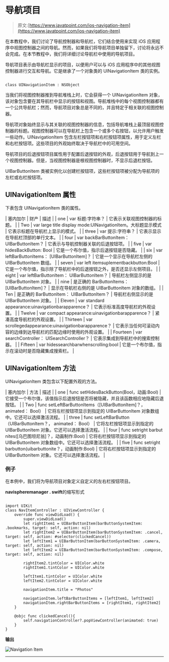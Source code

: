 # 导航项目

> 原文:[https://www.javatpoint.com/ios-navigation-item](https://www.javatpoint.com/ios-navigation-item)

在本教程中，我们讨论了导航控制器和导航栏，它们结合使用来实现 iOS 应用程序中视图控制器之间的导航。然而，如果我们将导航项目单独留下，讨论将永远不会完成。在本节教程中，我们将详细讨论导航栏中使用的导航项目。

导航项目表示由导航栏显示的项目，以便用户可以与 iOS 应用程序中的其他视图控制器进行交互和导航。它是继承了一个对象类的 UINavigationItem 类的实例。

```

class UINavigationItem : NSObject

```

当我们将视图控制器推到导航堆栈上时，它会获得一个 UINavigationItem 对象，该对象包含要在其导航栏中显示的按钮和视图。导航堆栈中的每个视图控制器都有一个公共导航栏；然而，导航项目对象总是不同的，并且特定于相关联的视图控制器。

导航项对象始终显示与其关联的视图控制器的信息，包括导航堆栈上最顶层视图控制器的标题。视图控制器可以在导航栏上包含一个或多个右按钮，以允许用户触发一些动作。UINavigationItem 包含左栏按钮项和右栏按钮项属性，用于定义左栏和右栏按钮项。这些项目的外观始终取决于导航栏中的可用空间。

导航项目的后退按钮项目属性用于配置后退按钮的外观，后退按钮用于导航到上一个视图控制器。但是，当视图控制器是根视图控制器时，不显示后退栏按钮。

UIBarButtonItem 类被实例化以创建栏按钮项，这些栏按钮项被分配为导航项的左栏或右栏按钮项。

## UINavigationItem 属性

下表包含 UINavigationItem 类的属性。

| 塞内加尔 | 财产 | 描述 |
| one | var 标题:字符串？ | 它表示关联视图控制器的标题。 |
| Two | var large title display mode:UINavigationItem。大标题显示模式 | 它表示标题在导航栏上显示的模式。 |
| three | var 提示:字符串？ | 它表示显示在导航栏顶部的单行文本。 |
| four | var backBarButtonItem： UIBarButtonItem？ | 它表示与导航控制器关联的后退按钮项。 |
| five | var hidesBackButton: Bool | 它是一个布尔值，指示后退按钮是否隐藏。 |
| six | var leftBarButtonItems： [UIBarButtonItem]？ | 它是一个显示在导航栏左侧的 UIBarButtonItem 数组。 |
| seven | var left itemsuplementbackbutton:Bool | 它是一个布尔值，指示除了导航栏中的后退按钮之外，是否还显示左侧项目。 |
| eight | var leftBarButtonItem： UIBarButtonItem？ | 导航栏左侧显示的是 UIBarButtonItem 对象。 |
| nine | 是正确的 BarButtonItems： [UIBarButtonItem]？ | 显示在导航栏右侧的是 UIBarButtonItem 对象的数组。 |
| Ten | 是正确的 BarButtonItem： UIBarButtonItem？ | 导航栏右侧显示的是 UIBarButtonItem 对象。 |
| Eleven | var standard appearance:uinavigationbarapparence？ | 它表示标准高度导航栏的外观设置。 |
| Twelve | var compact appearance:uinavigationbarapparence？ | 紧凑高度导航栏的外观设置。 |
| Thirteen | var scrollegedappearance:uinavigationbarapparence？ | 它表示当任何可滚动内容的边缘到达导航栏的匹配边缘时使用的外观设置。 |
| Fourteen | var searchController： UISearchController？ | 它表示集成到导航栏中的搜索控制器。 |
| Fifteen | var hidessearchbarwhenscrolling:bool | 它是一个布尔值，指示在滚动时是否隐藏集成搜索栏。 |

## UINavigationItem 方法

UINavigationItem 类包含以下配置外观的方法。

| 塞内加尔 | 方法 | 描述 |
| one | func setHidesBackButton(Bool，动画:Bool) | 它接受一个布尔值，该值指示后退按钮是否将被隐藏，并且该函数相应地隐藏后退按钮。 |
| Two | func setLeftBarButtonItems（[UIBarButtonItem]？， animated： Bool） | 它将左栏按钮项显示到指定的 UIBarButtonItem 对象数组中。它还可以选择激活流程。 |
| three | func setLeftBarButton（UIBarButtonItem？， animated： Bool） | 它将左栏按钮项显示到指定的 UIBarButtonItem 对象。它还可以选择激活流程。 |
| four | func setright barbut nites([乌巴图坦尼翁]？，动画制作:Bool) | 它将右栏按钮项显示到指定的 UIBarButtonItem 对象数组中。它还可以选择激活流程。 |
| five | func setright barbutton(uibarbuttonite？，动画制作:Bool) | 它将右栏按钮项显示到指定的 UIBarButtonItem 对象。它还可以选择激活流程。 |

### 例子

在本例中，我们将为导航项目对象定义自定义的左右栏按钮项目。

**navispheremanager . swift**的缩写形式

```

import UIKit
class NavItemController : UIViewController {
    override func viewDidLoad() {
        super.viewDidLoad()
        let rightItem1 = UIBarButtonItem(barButtonSystemItem: .bookmarks, target: self, action: nil)
        let rightItem2 = UIBarButtonItem(barButtonSystemItem: .cancel, target: self, action: #selector(clickedCancel))
        let leftItem1 = UIBarButtonItem(barButtonSystemItem: .camera, target: self, action: nil)
        let leftItem2 = UIBarButtonItem(barButtonSystemItem: .compose, target: self, action: nil)

        rightItem2.tintColor = UIColor.white
        rightItem1.tintColor = UIColor.white

        leftItem1.tintColor = UIColor.white
        leftItem2.tintColor = UIColor.white

        navigationItem.title = "Photos"

        navigationItem.leftBarButtonItems = [leftItem1, leftItem2]
        navigationItem.rightBarButtonItems = [rightItem1, rightItem2]
    }

    @objc func clickedCancel(){
        self.navigationController?.popViewController(animated: true)
    }
}

```

**输出**

![Navigation Item](../Images/da306f892c3d8460387267ce41736ba1.png)

* * *
